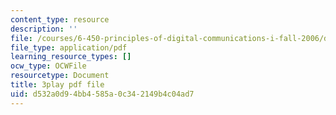 ```yaml
---
content_type: resource
description: ''
file: /courses/6-450-principles-of-digital-communications-i-fall-2006/d532a0d94bb4585a0c342149b4c04ad7_o8XojnApGc4.pdf
file_type: application/pdf
learning_resource_types: []
ocw_type: OCWFile
resourcetype: Document
title: 3play pdf file
uid: d532a0d9-4bb4-585a-0c34-2149b4c04ad7
---
```

